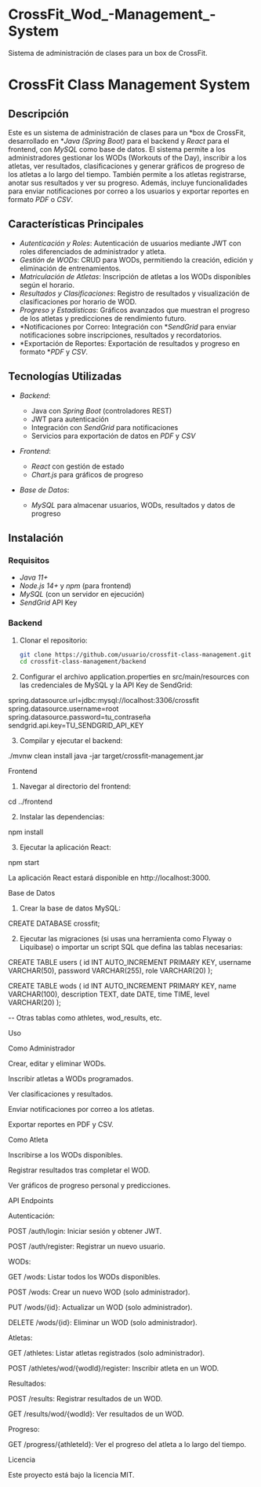 # CrossFit_Wod_-Management_-System
Sistema de administración de clases para un box de CrossFit.

# CrossFit Class Management System

## Descripción

Este es un sistema de administración de clases para un *box de CrossFit, desarrollado en **Java (Spring Boot)* para el backend y *React* para el frontend, con *MySQL* como base de datos. El sistema permite a los administradores gestionar los WODs (Workouts of the Day), inscribir a los atletas, ver resultados, clasificaciones y generar gráficos de progreso de los atletas a lo largo del tiempo. También permite a los atletas registrarse, anotar sus resultados y ver su progreso. Además, incluye funcionalidades para enviar notificaciones por correo a los usuarios y exportar reportes en formato *PDF* o *CSV*.

## Características Principales

- *Autenticación y Roles*: Autenticación de usuarios mediante JWT con roles diferenciados de administrador y atleta.
- *Gestión de WODs*: CRUD para WODs, permitiendo la creación, edición y eliminación de entrenamientos.
- *Matriculación de Atletas*: Inscripción de atletas a los WODs disponibles según el horario.
- *Resultados y Clasificaciones*: Registro de resultados y visualización de clasificaciones por horario de WOD.
- *Progreso y Estadísticas*: Gráficos avanzados que muestran el progreso de los atletas y predicciones de rendimiento futuro.
- *Notificaciones por Correo: Integración con **SendGrid* para enviar notificaciones sobre inscripciones, resultados y recordatorios.
- *Exportación de Reportes: Exportación de resultados y progreso en formato **PDF* y *CSV*.

## Tecnologías Utilizadas

- *Backend*: 
  - Java con *Spring Boot* (controladores REST)
  - JWT para autenticación
  - Integración con *SendGrid* para notificaciones
  - Servicios para exportación de datos en *PDF* y *CSV*

- *Frontend*: 
  - *React* con gestión de estado
  - *Chart.js* para gráficos de progreso

- *Base de Datos*:
  - *MySQL* para almacenar usuarios, WODs, resultados y datos de progreso

## Instalación

### Requisitos

- *Java 11+*
- *Node.js 14+* y *npm* (para frontend)
- *MySQL* (con un servidor en ejecución)
- *SendGrid* API Key

### Backend

1. Clonar el repositorio:
   ```bash
   git clone https://github.com/usuario/crossfit-class-management.git
   cd crossfit-class-management/backend

2. Configurar el archivo application.properties en src/main/resources con las credenciales de MySQL y la API Key de SendGrid:

spring.datasource.url=jdbc:mysql://localhost:3306/crossfit
spring.datasource.username=root
spring.datasource.password=tu_contraseña
sendgrid.api.key=TU_SENDGRID_API_KEY


3. Compilar y ejecutar el backend:

./mvnw clean install
java -jar target/crossfit-management.jar



Frontend

1. Navegar al directorio del frontend:

cd ../frontend


2. Instalar las dependencias:

npm install


3. Ejecutar la aplicación React:

npm start



La aplicación React estará disponible en http://localhost:3000.

Base de Datos

1. Crear la base de datos MySQL:

CREATE DATABASE crossfit;


2. Ejecutar las migraciones (si usas una herramienta como Flyway o Liquibase) o importar un script SQL que defina las tablas necesarias:

CREATE TABLE users (
    id INT AUTO_INCREMENT PRIMARY KEY,
    username VARCHAR(50),
    password VARCHAR(255),
    role VARCHAR(20)
);

CREATE TABLE wods (
    id INT AUTO_INCREMENT PRIMARY KEY,
    name VARCHAR(100),
    description TEXT,
    date DATE,
    time TIME,
    level VARCHAR(20)
);

-- Otras tablas como athletes, wod_results, etc.



Uso

Como Administrador

Crear, editar y eliminar WODs.

Inscribir atletas a WODs programados.

Ver clasificaciones y resultados.

Enviar notificaciones por correo a los atletas.

Exportar reportes en PDF y CSV.


Como Atleta

Inscribirse a los WODs disponibles.

Registrar resultados tras completar el WOD.

Ver gráficos de progreso personal y predicciones.


API Endpoints

Autenticación:

POST /auth/login: Iniciar sesión y obtener JWT.

POST /auth/register: Registrar un nuevo usuario.


WODs:

GET /wods: Listar todos los WODs disponibles.

POST /wods: Crear un nuevo WOD (solo administrador).

PUT /wods/{id}: Actualizar un WOD (solo administrador).

DELETE /wods/{id}: Eliminar un WOD (solo administrador).


Atletas:

GET /athletes: Listar atletas registrados (solo administrador).

POST /athletes/wod/{wodId}/register: Inscribir atleta en un WOD.


Resultados:

POST /results: Registrar resultados de un WOD.

GET /results/wod/{wodId}: Ver resultados de un WOD.


Progreso:

GET /progress/{athleteId}: Ver el progreso del atleta a lo largo del tiempo.



Licencia

Este proyecto está bajo la licencia MIT.
